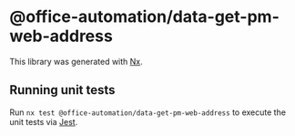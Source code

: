 # @office-automation/data-get-pm-web-address

This library was generated with [Nx](https://nx.dev).

## Running unit tests

Run `nx test @office-automation/data-get-pm-web-address` to execute the unit tests via [Jest](https://jestjs.io).
